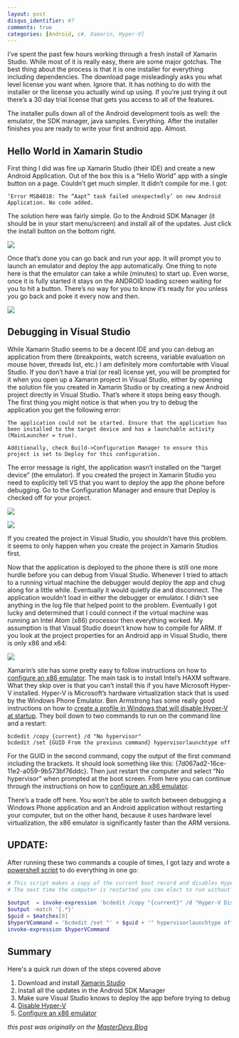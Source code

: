 ```yaml
---
layout: post
disqus_identifier: #7
comments: true
categories: [Android, c#, Xamarin, Hyper-V]
---
```


I’ve spent the past few hours working through a fresh install of Xamarin Studio.  While most of it is really easy, there are some major gotchas.  The best thing about the process is that it is one installer for everything including dependencies.  The download page misleadingly asks you what level license you want when.  Ignore that.  It has nothing to do with the installer or the license you actually wind up using.  If you’re just trying it out there’s a 30 day trial license that gets you access to all of the features.

The installer pulls down all of the Android development tools as well:  the emulator, the SDK manager, java samples.  Everything.  After the installer finishes you are ready to write your first android app.  Almost.

## Hello World in Xamarin Studio

First thing I did was fire up Xamarin Studio (their IDE) and create a new Android Application.  Out of the box this is a “Hello World” app with a single button on a page.  Couldn’t get much simpler.  It didn’t compile for me.  I got:

```
‘Error MSB4018: The “Aapt” task failed unexpectedly’ on new Android Application. No code added.
```

The solution here was fairly simple.  Go to the Android SDK Manager (it should be in your start menu/screen) and install all of the updates.  Just click the install button on the bottom right.

![](/images/posts/2013/2013-5-24-setting-up-xamarin-studio-and-monodroid/android_sdk_manager.png)

Once that’s done you can go back and run your app.  It will prompt you to launch an emulator and deploy the app automatically.  One thing to note here is that the emulator can take a while (minutes) to start up.  Even worse, once it is fully started it stays on the ANDROID loading screen waiting for you to hit a button.  There’s no way for you to know it’s ready for you unless you go back and poke it every now and then.

![](/images/posts/2013/2013-5-24-setting-up-xamarin-studio-and-monodroid/image1.png)

## Debugging in Visual Studio

While Xamarin Studio seems to be a decent IDE and you can debug an application from there (breakpoints, watch screens, variable evaluation on mouse hover, threads list, etc.) I am definitely more comfortable with Visual Studio.  If you don’t have a trial (or real) license yet, you will be prompted for it when you open up a Xamarin project in Visual Studio, either by opening the solution file you created in Xamarin Studio or by creating a new Android project directly in Visual Studio.  That’s where it stops being easy though.  The first thing you might notice is that when you try to debug the application you get the following error:

```
The application could not be started. Ensure that the application has been installed to the target device and has a launchable activity (MainLauncher = true).

Additionally, check Build->Configuration Manager to ensure this project is set to Deploy for this configuration.
```

The error message is right, the application wasn’t installed on the “target device” (the emulator).  If you created the project in Xamarin Studio you need to explicitly tell VS that you want to deploy the app the phone before debugging.  Go to the Configuration Manager and ensure that Deploy is checked off for your project.

![](/images/posts/2013/2013-5-24-setting-up-xamarin-studio-and-monodroid/image2.png)

![](/images/posts/2013/2013-5-24-setting-up-xamarin-studio-and-monodroid/image3.png)

If you created the project in Visual Studio, you shouldn’t have this problem.  it seems to only happen when you create the project in Xamarin Studios first.

Now that the application is deployed to the phone there is still one more hurdle before you can debug from Visual Studio.  Whenever I tried to attach to a running virtual machine the debugger would deploy the app and chug along for a little while.  Eventually it would quietly die and disconnect.  The application wouldn’t load in either the debugger or emulator.  I didn’t see anything in the log file that helped point to the problem.   Eventually I got lucky and determined that I could connect if the virtual machine was running an Intel Atom (x86) processor then everything worked.  My assumption is that Visual Studio doesn’t know how to compile for ARM.  If you look at the project properties for an Android app in Visual Studio, there is only x86 and x64:

![](/images/posts/2013/2013-5-24-setting-up-xamarin-studio-and-monodroid/image4.png)

Xamarin’s site has some pretty easy to follow instructions on how to [configure an x86 emulator](https://developer.xamarin.com/guides/android/deployment,_testing,_and_metrics/debug-on-emulator/android-sdk-emulator/).  The main task is to install Intel’s HAXM software.  What they skip over is that you can’t install this if you have Microsoft Hyper-V installed.  Hyper-V is Microsoft’s hardware virtualization stack that is used by the Windows Phone Emulator.  Ben Armstrong has some really good instructions on how to [create a profile in Windows that will disable Hyper-V at startup](http://blogs.msdn.com/b/virtual_pc_guy/archive/2008/04/14/creating-a-no-hypervisor-boot-entry.aspx).  They boil down to two commands to run on the command line and a restart:

```
bcdedit /copy {current} /d "No hypervisor"
bcdedit /set {GUID From the previous command} hypervisorlaunchtype off
```

For the GUID in the second command, copy the output of the first command including the brackets.  It should look something like this:  {7d067ad2-16ce-11e2-a059-9b573bf76ddc}.  Then just restart the computer and select “No hypervisor” when prompted at the boot screen.  From here you can continue through the instructions on how to [configure an x86 emulator](http://docs.xamarin.com/guides/android/deployment,_testing,_and_metrics/configuring_the_x86_emulator).

There’s a trade off here.  You won’t be able to switch between debugging a Windows Phone application and an Android application without restarting your computer, but on the other hand, because it uses hardware level virtualization, the x86 emulator is significantly faster than the ARM versions.

## UPDATE:

After running these two commands a couple of times, I got lazy and wrote a [powershell script](https://gist.github.com/jquintus/b9ad19e94b3842b0d15e#file-disable_hyper-v-ps1) to do everything in one go:

```powershell
# This script makes a copy of the current boot record and disables Hyper-V
# The next time the computer is restarted you can elect to run without Hyper-V
  
$output  = invoke-expression 'bcdedit /copy "{current}" /d "Hyper-V Disabled"'
$output -match '{.*}'
$guid = $matches[0]
$hyperVCommand = 'bcdedit /set "' + $guid + '" hypervisorlaunchtype off'
invoke-expression $hyperVCommand
```

## Summary

Here's a quick run down of the steps covered above

1. Download and install [Xamarin Studio](http://xamarin.com/download)
1. Install all the updates in the Android SDK Manager
1. Make sure Visual Studio knows to deploy the app before trying to debug
1. [Disable Hyper-V](http://blogs.msdn.com/b/virtual_pc_guy/archive/2008/04/14/creating-a-no-hypervisor-boot-entry.aspx)
1. [Configure an x86 emulator](http://docs.xamarin.com/guides/android/deployment,_testing,_and_metrics/configuring_the_x86_emulator)


_this post was originally on the [MasterDevs Blog](http://blog.masterdevs.com/setting-up-xamarin-studio-and-monodroid)_

